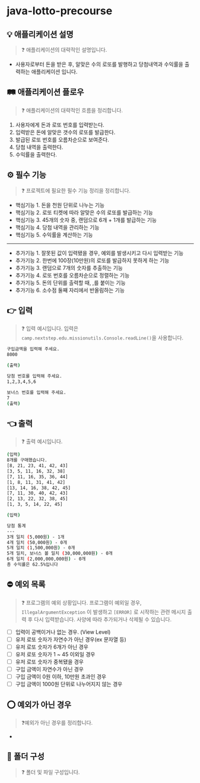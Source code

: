 # java-lotto-precourse

## 💡 애플리케이션 설명

> ❓ 애플리케이션의 대략적인 설명입니다.
>

- 사용자로부터 돈을 받은 후, 알맞은 수의 로또를 발행하고 당첨내역과 수익률을 출력하는 애플리케이션 입니다.

## 🛤️ 애플리케이션 플로우

> ❓ 애플리케이션의 대략적인 흐름을 정리합니다.
>

1. 사용자에게 돈과 로또 번호를 입력받는다.
2. 입력받은 돈에 알맞은 갯수의 로또를 발급한다.
3. 발급된 로또 번호를 오름차순으로 보여준다.
4. 당첨 내역을 출력한다.
5. 수익률을 출력한다.

## ⚙️ 필수 기능

> ❓ 프로젝트에 필요한 필수 기능 정리을 정리합니다.
>

- 핵심기능 1. 돈을 천원 단위로 나누는 기능
- 핵심기능 2. 로또 티켓에 따라 알맞은 수의 로또를 발급하는 기능
- 핵심기능 3. 45개의 숫자 중, 랜덤으로 6개 + 1개를 발급하는 기능
- 핵심기능 4. 당첨 내역을 관리하는 기능
- 핵심기능 5. 수익률을 계산하는 기능

---

- 추가기능 1. 잘못된 값이 입력됐을 경우, 예외를 발생시키고 다시 입력받는 기능
- 추가기능 2. 한번에 100장(10만원)의 로또를 발급하지 못하게 하는 기능
- 추가기능 3. 랜덤으로 7개의 숫자를 추출하는 기능
- 추가기능 4. 로또 번호를 오름차순으로 정렬하는 기능
- 추가기능 5. 돈의 단위를 출력할 때, ,를 붙이는 기능
- 추가기능 6. 소수점 둘째 자리에서 반올림하는 기능

## 👉 입력

> ❓ 입력 예시입니다. 입력은 `camp.nextstep.edu.missionutils.Console.readLine()`을 사용합니다.
>

```bash
구입금액을 입력해 주세요.
8000

(출력)

당첨 번호를 입력해 주세요.
1,2,3,4,5,6

보너스 번호를 입력해 주세요.
7
(출력)
```

## 👈 출력

> ❓ 출력 예시입니다.
>

```bash
(입력)
8개를 구매했습니다.
[8, 21, 23, 41, 42, 43] 
[3, 5, 11, 16, 32, 38] 
[7, 11, 16, 35, 36, 44] 
[1, 8, 11, 31, 41, 42] 
[13, 14, 16, 38, 42, 45] 
[7, 11, 30, 40, 42, 43] 
[2, 13, 22, 32, 38, 45] 
[1, 3, 5, 14, 22, 45]

(입력)

당첨 통계
---
3개 일치 (5,000원) - 1개
4개 일치 (50,000원) - 0개
5개 일치 (1,500,000원) - 0개
5개 일치, 보너스 볼 일치 (30,000,000원) - 0개
6개 일치 (2,000,000,000원) - 0개
총 수익률은 62.5%입니다
```

## ⛔ 예외 목록

> ❓ 프로그램의 예외 상황입니다. 프로그램이 예외일 경우, `IllegalArgumentException` 이 발생하고 `[ERROR]` 로 시작하는 관련 메시지 출력 후 다시 입력받습니다. 사양에 따라 추가되거나
> 삭제될 수 있습니다.
>

- [ ]  입력이 공백이거나 없는 경우. (View Level)
- [ ]  유저 로또 숫자가 자연수가 아닌 경우(ex 문자열 등)
- [ ]  유저 로또 숫자가 6개가 아닌 경우
- [ ]  유저 로또 숫자가 1 ~ 45 이외일 경우
- [ ]  유저 로또 숫자가 중복됐을 경우
- [ ]  구입 금액이 자연수가 아닌 경우
- [ ]  구입 금액이 0원 이하, 10만원 초과인 경우
- [ ]  구입 금액이 1000원 단위로 나누어지지 않는 경우

## ⭕ 예외가 아닌 경우

> ❓예외가 아닌 경우를 정리합니다.
>

-

## 📂 폴더 구성

> ❓ 폴더 및 파일 구성입니다.
>

```bash

```
